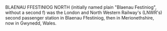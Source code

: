 BLAENAU FFESTINIOG NORTH (initially named plain "Blaenau Festiniog", without a second f) was the London and North Western Railway's (LNWR's) second passenger station in Blaenau Ffestiniog, then in Merionethshire, now in Gwynedd, Wales.
